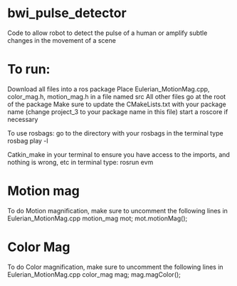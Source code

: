 # bwi_pulse_detector
Code to allow robot to detect the pulse of a human or amplify subtle changes in the movement of a scene

# To run:
Download all files into a ros package
Place Eulerian_MotionMag.cpp, color_mag.h, motion_mag.h in a file named src
All other files go at the root of the package
Make sure to update the CMakeLists.txt with your package name (change project_3 to your package name in this file)
start a roscore if necessary

To use rosbags: 
go to the directory with your rosbags 
in the terminal type 
rosbag play -l <bag name>

Catkin_make in your terminal to ensure you have access to the imports, and nothing is wrong, etc
in terminal type:
rosrun <ros package name> evm 

# Motion mag 
To do Motion magnification, make sure to uncomment the following lines in Eulerian_MotionMag.cpp
  motion_mag mot;
  mot.motionMag();
  
# Color Mag
To do Color magnification, make sure to uncomment the following lines in Eulerian_MotionMag.cpp
  color_mag mag;
	mag.magColor();
